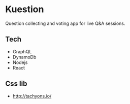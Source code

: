 # Kuestion
Question collecting and voting app for live Q&A sessions.

## Tech
- GraphQL
- DynamoDb
- Nodejs
- React

## Css lib
- http://tachyons.io/